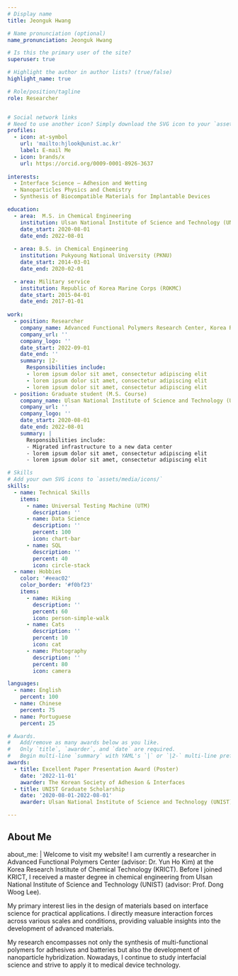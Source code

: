 ```yaml
---
# Display name
title: Jeonguk Hwang

# Name pronunciation (optional)
name_pronunciation: Jeonguk Hwang

# Is this the primary user of the site?
superuser: true

# Highlight the author in author lists? (true/false)
highlight_name: true

# Role/position/tagline
role: Researcher


# Social network links
# Need to use another icon? Simply download the SVG icon to your `assets/media/icons/` folder.
profiles:
  - icon: at-symbol
    url: 'mailto:hjlook@unist.ac.kr'
    label: E-mail Me
  - icon: brands/x
    url: https://orcid.org/0009-0001-8926-3637
    
interests:
  - Interface Science – Adhesion and Wetting
  - Nanoparticles Physics and Chemistry
  - Synthesis of Biocompatible Materials for Implantable Devices

education:
  - area:  M.S. in Chemical Engineering
    institution: Ulsan National Institute of Science and Technology (UNIST)
    date_start: 2020-08-01
    date_end: 2022-08-01
    
  - area: B.S. in Chemical Engineering
    institution: Pukyoung National University (PKNU)
    date_start: 2014-03-01
    date_end: 2020-02-01

  - area: Military service
    institution: Republic of Korea Marine Corps (ROKMC)
    date_start: 2015-04-01
    date_end: 2017-01-01
    
work:
  - position: Researcher
    company_name: Advanced Functional Polymers Research Center, Korea Research Institute of Chemical Technology (KRICT)
    company_url: ''
    company_logo: ''
    date_start: 2022-09-01
    date_end: ''
    summary: |2-
      Responsibilities include:
      - lorem ipsum dolor sit amet, consectetur adipiscing elit
      - lorem ipsum dolor sit amet, consectetur adipiscing elit
      - lorem ipsum dolor sit amet, consectetur adipiscing elit
  - position: Graduate student (M.S. Course)
    company_name: Ulsan National Institute of Science and Technology (UNIST)
    company_url: ''
    company_logo: ''
    date_start: 2020-08-01
    date_end: 2022-08-01
    summary: |
      Responsibilities include:
      - Migrated infrastructure to a new data center
      - lorem ipsum dolor sit amet, consectetur adipiscing elit
      - lorem ipsum dolor sit amet, consectetur adipiscing elit

# Skills
# Add your own SVG icons to `assets/media/icons/`
skills:
  - name: Technical Skills
    items:
      - name: Universal Testing Machine (UTM) 
        description: ''
      - name: Data Science
        description: ''
        percent: 100
        icon: chart-bar
      - name: SQL
        description: ''
        percent: 40
        icon: circle-stack
  - name: Hobbies
    color: '#eeac02'
    color_border: '#f0bf23'
    items:
      - name: Hiking
        description: ''
        percent: 60
        icon: person-simple-walk
      - name: Cats
        description: ''
        percent: 10
        icon: cat
      - name: Photography
        description: ''
        percent: 80
        icon: camera

languages:
  - name: English
    percent: 100
  - name: Chinese
    percent: 75
  - name: Portuguese
    percent: 25

# Awards.
#   Add/remove as many awards below as you like.
#   Only `title`, `awarder`, and `date` are required.
#   Begin multi-line `summary` with YAML's `|` or `|2-` multi-line prefix and indent 2 spaces below.
awards:
  - title: Excellent Paper Presentation Award (Poster)
    date: '2022-11-01'
    awarder: The Korean Society of Adhesion & Interfaces
  - title: UNIST Graduate Scholarship
    date: '2020-08-01-2022-08-01'
    awarder: Ulsan National Institute of Science and Technology (UNIST)

---
```

    
## About Me

about_me: |
  Welcome to visit my website!
  I am currently a researcher in Advanced Functional Polymers Center 
  (advisor: Dr. Yun Ho Kim) at the Korea Research Institute of 
  Chemical Technology (KRICT). Before I joined KRICT, I received 
  a master degree in chemical engineering from Ulsan National 
  Institute of Science and Technology (UNIST) (advisor: Prof. Dong Woog Lee).
  
  My primary interest lies in the design of materials based on 
  interface science for practical applications. I directly measure 
  interaction forces across various scales and conditions, providing 
  valuable insights into the development of advanced materials.
  
  My research encompasses not only the synthesis of multi-functional 
  polymers for adhesives and batteries but also the development 
  of nanoparticle hybridization. Nowadays, I continue to study 
  interfacial science and strive to apply it to medical device technology.
